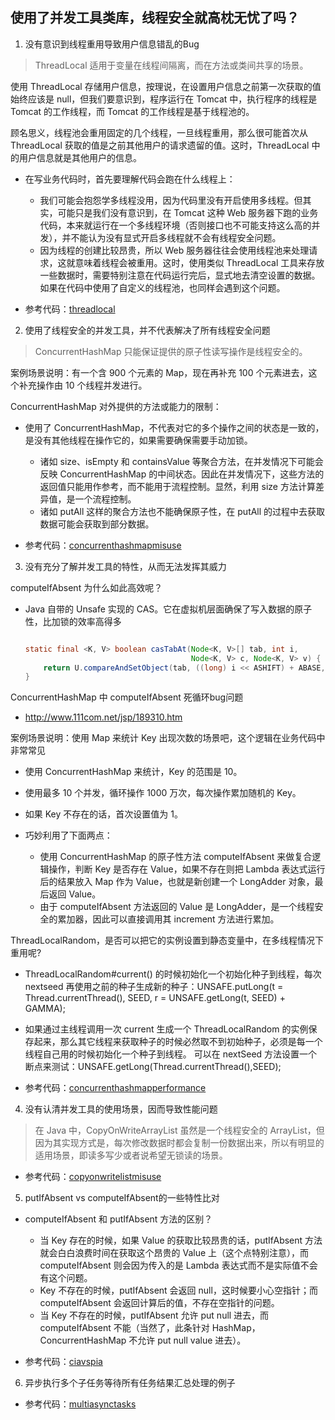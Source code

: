 ## 使用了并发工具类库，线程安全就高枕无忧了吗？

1. 没有意识到线程重用导致用户信息错乱的Bug

> ThreadLocal 适用于变量在线程间隔离，而在方法或类间共享的场景。

使用 ThreadLocal 存储用户信息，按理说，在设置用户信息之前第一次获取的值始终应该是 null，但我们要意识到，程序运行在 Tomcat
中，执行程序的线程是 Tomcat 的工作线程，而 Tomcat 的工作线程是基于线程池的。

顾名思义，线程池会重用固定的几个线程，一旦线程重用，那么很可能首次从 ThreadLocal 获取的值是之前其他用户的请求遗留的值。这时，ThreadLocal
中的用户信息就是其他用户的信息。

- 在写业务代码时，首先要理解代码会跑在什么线程上：
    - 我们可能会抱怨学多线程没用，因为代码里没有开启使用多线程。但其实，可能只是我们没有意识到，在 Tomcat 这种 Web
      服务器下跑的业务代码，本来就运行在一个多线程环境（否则接口也不可能支持这么高的并发），并不能认为没有显式开启多线程就不会有线程安全问题。
    - 因为线程的创建比较昂贵，所以 Web 服务器往往会使用线程池来处理请求，这就意味着线程会被重用。这时，使用类似 ThreadLocal
      工具来存放一些数据时，需要特别注意在代码运行完后，显式地去清空设置的数据。如果在代码中使用了自定义的线程池，也同样会遇到这个问题。


- 参考代码：[threadlocal](threadlocal)

2. 使用了线程安全的并发工具，并不代表解决了所有线程安全问题

> ConcurrentHashMap 只能保证提供的原子性读写操作是线程安全的。

案例场景说明：有一个含 900 个元素的 Map，现在再补充 100 个元素进去，这个补充操作由 10 个线程并发进行。

ConcurrentHashMap 对外提供的方法或能力的限制：

- 使用了 ConcurrentHashMap，不代表对它的多个操作之间的状态是一致的，是没有其他线程在操作它的，如果需要确保需要手动加锁。
    - 诸如 size、isEmpty 和 containsValue 等聚合方法，在并发情况下可能会反映 ConcurrentHashMap
      的中间状态。因此在并发情况下，这些方法的返回值只能用作参考，而不能用于流程控制。显然，利用 size 方法计算差异值，是一个流程控制。
    - 诸如 putAll 这样的聚合方法也不能确保原子性，在 putAll 的过程中去获取数据可能会获取到部分数据。

- 参考代码：[concurrenthashmapmisuse](concurrenthashmapmisuse)

3. 没有充分了解并发工具的特性，从而无法发挥其威力

computeIfAbsent 为什么如此高效呢？

- Java 自带的 Unsafe 实现的 CAS。它在虚拟机层面确保了写入数据的原子性，比加锁的效率高得多
    ```java
    
    static final <K, V> boolean casTabAt(Node<K, V>[] tab, int i,
                                         Node<K, V> c, Node<K, V> v) {
        return U.compareAndSetObject(tab, ((long) i << ASHIFT) + ABASE, c, v);
    }
    ```

ConcurrentHashMap 中 computeIfAbsent 死循环bug问题

- http://www.111com.net/jsp/189310.htm

案例场景说明：使用 Map 来统计 Key 出现次数的场景吧，这个逻辑在业务代码中非常常见

- 使用 ConcurrentHashMap 来统计，Key 的范围是 10。
- 使用最多 10 个并发，循环操作 1000 万次，每次操作累加随机的 Key。
- 如果 Key 不存在的话，首次设置值为 1。

- 巧妙利用了下面两点：
    - 使用 ConcurrentHashMap 的原子性方法 computeIfAbsent 来做复合逻辑操作，判断 Key 是否存在 Value，如果不存在则把 Lambda
      表达式运行后的结果放入 Map 作为 Value，也就是新创建一个 LongAdder 对象，最后返回 Value。
    - 由于 computeIfAbsent 方法返回的 Value 是 LongAdder，是一个线程安全的累加器，因此可以直接调用其 increment 方法进行累加。

ThreadLocalRandom，是否可以把它的实例设置到静态变量中，在多线程情况下重用呢?

- ThreadLocalRandom#current() 的时候初始化一个初始化种子到线程，每次 nextseed
  再使用之前的种子生成新的种子：UNSAFE.putLong(t = Thread.currentThread(), SEED, r = UNSAFE.getLong(t, SEED) + GAMMA);
- 如果通过主线程调用一次 current 生成一个 ThreadLocalRandom 的实例保存起来，那么其它线程来获取种子的时候必然取不到初始种子，必须是每一个线程自己用的时候初始化一个种子到线程。
  可以在 nextSeed 方法设置一个断点来测试：UNSAFE.getLong(Thread.currentThread(),SEED);

- 参考代码：[concurrenthashmapperformance](concurrenthashmapperformance)

4. 没有认清并发工具的使用场景，因而导致性能问题

> 在 Java 中，CopyOnWriteArrayList 虽然是一个线程安全的
> ArrayList，但因为其实现方式是，每次修改数据时都会复制一份数据出来，所以有明显的适用场景，即读多写少或者说希望无锁读的场景。

- 参考代码：[copyonwritelistmisuse](copyonwritelistmisuse)

5. putIfAbsent vs computeIfAbsent的一些特性比对

- computeIfAbsent 和 putIfAbsent 方法的区别？
    - 当 Key 存在的时候，如果 Value 的获取比较昂贵的话，putIfAbsent 方法就会白白浪费时间在获取这个昂贵的 Value
      上（这个点特别注意），而
      computeIfAbsent 则会因为传入的是 Lambda 表达式而不是实际值不会有这个问题。
    - Key 不存在的时候，putIfAbsent 会返回 null，这时候要小心空指针；而 computeIfAbsent 会返回计算后的值，不存在空指针的问题。
    - 当 Key 不存在的时候，putIfAbsent 允许 put null 进去，而 computeIfAbsent 不能（当然了，此条针对
      HashMap，ConcurrentHashMap
      不允许 put null value 进去）。

- 参考代码：[ciavspia](ciavspia)

6. 异步执行多个子任务等待所有任务结果汇总处理的例子

- 参考代码：[multiasynctasks](multiasynctasks)
